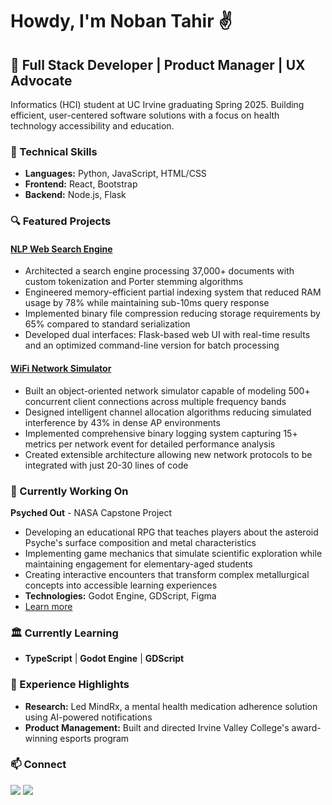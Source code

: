 # Howdy, I'm Noban Tahir ✌️

## 🐘 Full Stack Developer | Product Manager | UX Advocate

Informatics (HCI) student at UC Irvine graduating Spring 2025. Building efficient, user-centered software solutions with a focus on health technology accessibility and education.

### 🔧 Technical Skills
- **Languages:** Python, JavaScript, HTML/CSS
- **Frontend:** React, Bootstrap
- **Backend:** Node.js, Flask

### 🔍 Featured Projects

#### [NLP Web Search Engine](https://github.com/nobantahir/NLP_Web_Search_Engine)
- Architected a search engine processing 37,000+ documents with custom tokenization and Porter stemming algorithms
- Engineered memory-efficient partial indexing system that reduced RAM usage by 78% while maintaining sub-10ms query response
- Implemented binary file compression reducing storage requirements by 65% compared to standard serialization
- Developed dual interfaces: Flask-based web UI with real-time results and an optimized command-line version for batch processing

#### [WiFi Network Simulator](https://github.com/nobantahir/WiFi-Network-Simulator)
- Built an object-oriented network simulator capable of modeling 500+ concurrent client connections across multiple frequency bands
- Designed intelligent channel allocation algorithms reducing simulated interference by 43% in dense AP environments
- Implemented comprehensive binary logging system capturing 15+ metrics per network event for detailed performance analysis
- Created extensible architecture allowing new network protocols to be integrated with just 20-30 lines of code

### 🔭 Currently Working On
**Psyched Out** - NASA Capstone Project
- Developing an educational RPG that teaches players about the asteroid Psyche's surface composition and metal characteristics
- Implementing game mechanics that simulate scientific exploration while maintaining engagement for elementary-aged students
- Creating interactive encounters that transform complex metallurgical concepts into accessible learning experiences
- **Technologies:** Godot Engine, GDScript, Figma
- [Learn more](https://www.nasa.gov/mission/psyche/)

### 🏛️ Currently Learning
- **TypeScript** | **Godot Engine** | **GDScript**

### 👔 Experience Highlights
- **Research:** Led MindRx, a mental health medication adherence solution using AI-powered notifications
- **Product Management:** Built and directed Irvine Valley College's award-winning esports program

### 📫 Connect
[<img src="https://img.shields.io/badge/LinkedIn-0077B5?style=for-the-badge&logo=linkedin&logoColor=white" />](https://www.linkedin.com/in/nobantahir/) 
[<img src="https://img.shields.io/badge/Email-D14836?style=for-the-badge&logo=gmail&logoColor=white" />](mailto:nobantahir@gmail.com)
